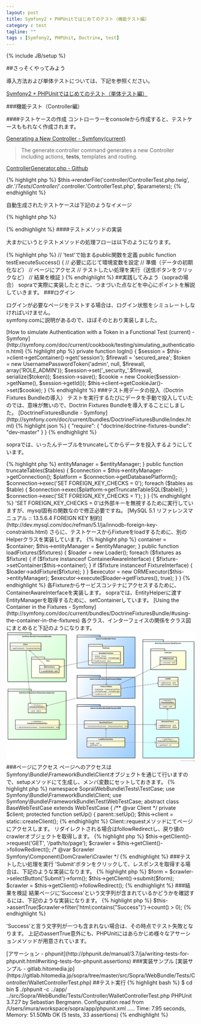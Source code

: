 ```yaml
---
layout: post
title: Symfony2 + PHPUnitではじめてのテスト（機能テスト編）
category : test
tagline: ""
tags : [Symfony2, PHPUnit, Doctrine, test]
---
```

{% include JB/setup %}


##さっそくやってみよう
<p>導入方法および単体テストについては、下記を参照ください。</p>

[Symfony2 + PHPUnitではじめてのテスト（単体テスト編）](/test/2013/11/11/symfony2-phpunit-first-unit-test/)

###機能テスト（Controller編）

####テストケースの作成
コントローラーをconsoleから作成すると、テストケースももれなく作成されます。

[Generating a New Controller - Symfony(current)](http://symfony.com/doc/current/bundles/SensioGeneratorBundle/commands/generate_controller.html)

> The generate:controller command generates a new Controller including actions, <strong>tests</strong>, templates and routing.

[ControllerGenerator.php - Github](https://github.com/sensiolabs/SensioGeneratorBundle/blob/master/Generator/ControllerGenerator.php)

{% highlight php %}
$this->renderFile('controller/ControllerTest.php.twig', $dir.'/Tests/Controller/'.$controller.'ControllerTest.php', $parameters);
{% endhighlight %}

自動生成されたテストケースは下記のようなイメージ

{% highlight php %}
<?php
namespace Sopra\WebBundle\Tests\Controller;
use Symfony\Bundle\FrameworkBundle\Test\WebTestCase;

class MypageControllerTest extends WebTestCase
{
}
{% endhighlight %}

####環境変数を設定
必要に応じて、phpunit.xmlに変数設定を追加します。

{% highlight xml %}
<phpunit>
    <!-- ... -->
    <php>
        <server name="KERNEL_DIR" value="../app/" />
        <server name="SERVER_NAME" value="local.sopra.jp" />
        <server name="SERVER_PORT" value="80" />
        <server name="SCRIPT_NAME" value="" />
        <server name="REQUEST_URI" value="" />
    </php>
    <!-- ... -->
</phpunit>
{% endhighlight %}


####テストメソッドの実装
<p>大まかにいうとテストメソッドの処理フローは以下のようになります。</p>

{% highlight php %}
// 'test'で始まるpublic関数を定義
public function testExecuteSuccess() {
        
    // 必要に応じて環境変数を設定
        
    // 準備（データの初期化など）
        
    // ページにアクセス
        
    // テストしたい処理を実行（送信ボタンをクリックなど）
    
    // 結果を検証
}
{% endhighlight %}

##実践してみよう（sopraの場合）
sopraで実際に実装したときに、つまづいた点などを中心にポイントを解説していきます。
###ログイン
<p>ログインが必要なページをテストする場合は、ログイン状態をシミュレートしなければいけません。<br>
symfony.comに説明があるので、ほぼそのとおり実装しました。<br>
</p>
[How to simulate Authentication with a Token in a Functional Test (current) - Symfony](http://symfony.com/doc/current/cookbook/testing/simulating_authentication.html)

{% highlight php %}
private function logIn()
{
    $session = $this->client->getContainer()->get('session');

    $firewall = 'secured_area';
    $token = new UsernamePasswordToken('admin', null, $firewall, array('ROLE_ADMIN'));
    $session->set('_security_'.$firewall, serialize($token));
    $session->save();

    $cookie = new Cookie($session->getName(), $session->getId());
    $this->client->getCookieJar()->set($cookie);
}
{% endhighlight %}

###テスト用データの投入（Doctrin Fixtures Bundleの導入）
テストを実行するたびにデータを手動で投入していたのでは、意味が無いので、Doctrin Fixtures Bundleを導入することにしました。

[DoctrineFixturesBundle - Symfony](http://symfony.com/doc/current/bundles/DoctrineFixturesBundle/index.html)

{% highlight json %}
{
    "require": {
        "doctrine/doctrine-fixtures-bundle": "dev-master"
    }
}
{% endhighlight %}

<p>sopraでは、いったんテーブルをtruncateしてからデータを投入するようにしています。</p>

{% highlight php %}
<?php

namespace Sopra\CoreBundle\DataFixtures\Helper;

use Doctrine\ORM\EntityManager;

class EntityHelper {
    
    private $entityManager;
    
    public function __construct(EntityManager $entityManager) {
        
        $this->entityManager = $entityManager;
    }
    
    public function truncateTables($tables) {
        
        $connection = $this->entityManager->getConnection();
        $platform = $connection->getDatabasePlatform();
        
        $connection->exec('SET FOREIGN_KEY_CHECKS = 0');

        foreach ($tables as $table) {
            $connection->exec($platform->getTruncateTableSQL($table));
        }
        
        $connection->exec('SET FOREIGN_KEY_CHECKS = 1');
    }
    
}
{% endhighlight %}

'SET FOREIGN_KEY_CHECKS = 0'は外部キーを無視するために実行していますが、mysql固有の関数なので修正必要ですね。

[MySQL 5.1 リファレンスマニュアル :: 13.5.6.4 FOREIGN KEY 制約](http://dev.mysql.com/doc/refman/5.1/ja/innodb-foreign-key-constraints.html)

さらに、テストケースからFixtureをloadするために、別のHelperクラスを実装しています。

{% highlight php %}
<?php

namespace Sopra\CoreBundle\DataFixtures\Helper;

use Doctrine\Common\DataFixtures\Executor\ORMExecutor;
use Doctrine\Common\DataFixtures\FixtureInterface;
use Doctrine\Common\DataFixtures\Loader;
use Doctrine\ORM\EntityManager;
use Symfony\Component\DependencyInjection\ContainerAwareInterface;
use Symfony\Component\DependencyInjection\ContainerInterface;

class FixturesHelper {
    
    private $container;
    private $entityManager;
    
    public function __construct(ContainerInterface $container, EntityManager $entityManager) {
        
        $this->container = $container;
        $this->entityManager = $entityManager;
    }
    
    public function loadFixtures($fixtures) {
        
        $loader = new Loader();
        foreach ($fixtures as $fixture) {
            if ($fixture instanceof ContainerAwareInterface) {
                $fixture->setContainer($this->container);
            }
            if ($fixture instanceof FixtureInterface) {
                $loader->addFixture($fixture);
            }
        }
        $executor = new ORMExecutor($this->entityManager);
        $executor->execute($loader->getFixtures(), true);
    }
    
}
{% endhighlight %}

各Fixtureからサービスコンテナにアクセスするために、ContainerAwareInterfaceを実装します。
sopraでは、EntityHelperに渡すEntityManagerを取得するために、setContainerしています。

[Using the Container in the Fixtures - Symfony](http://symfony.com/doc/current/bundles/DoctrineFixturesBundle/#using-the-container-in-the-fixtures)

各クラス、インターフェイスの関係をクラス図にまとめると下記のようになります。

<a href="/images/data_fixtures.png">
<img src="/images/data_fixtures.png">
</a>


###ページにアクセス
ページへのアクセスはSymfony\Bundle\FrameworkBundle\Clientオブジェクトを通じて行いますので、setupメソッドにて生成し、メンバ変数にセットしておきます。

{% highlight php %}
namespace Sopra\WebBundle\Tests\TestCase;

use Symfony\Bundle\FrameworkBundle\Client;
use Symfony\Bundle\FrameworkBundle\Test\WebTestCase;

abstract class BaseWebTestCase extends WebTestCase {

    /** @var Client */
    private $client;

    protected function setUp() {
        
        parent::setUp();
        
        $this->client = static::createClient();

{% endhighlight %}

Client::requestメソッドにてページにアクセスします。
リダイレクトされる場合はfollowRedirectし、戻り値のcrawlerオブジェクトを取得します。

{% highlight php %}
$this->getClient()->request('GET', '/path/to/page');
$crawler = $this->getClient()->followRedirect();
/* @var $crawler Symfony\Component\DomCrawler\Crawler */
{% endhighlight %}

###テストしたい処理を実行

'Submit'ボタンをクリックして、レスポンスを取得する場合は、下記のような実装になります。

{% highlight php %}
$form = $crawler->selectButton('Submit')->form();
        
$this->getClient()->submit($form);
$crawler = $this->getClient()->followRedirect();
{% endhighlight %}

###結果を検証

結果ページに'Success'という文字列が含まれているかどうかを確認するには、下記のような実装になります。

{% highlight php %}
$this->assertTrue($crawler->filter('html:contains("Success")')->count() > 0);
{% endhighlight %}

<p>
'Success'と言う文字列が一つも含まれない場合は、その時点でテスト失敗となります。
上記のassertTrue意外にも、PHPUnitにはあらかじめ様々なアサーションメソッドが用意されています。
</p>
[アサーション - phpunit](http://phpunit.de/manual/3.7/ja/writing-tests-for-phpunit.html#writing-tests-for-phpunit.assertions)


###実装サンプル
[実装サンプル - gitlab.hitomedia.jp](https://gitlab.hitomedia.jp/sopra/tree/master/src/Sopra/WebBundle/Tests/Controller/WalletControllerTest.php)


##テスト実行

{% highlight bash %}
$ cd bin
$ ./phpunit -c ../app/ ../src/Sopra/WebBundle/Tests/Controller/WalletControllerTest.php
PHPUnit 3.7.27 by Sebastian Bergmann.

Configuration read from /Users/imura/workspace/sopra/app/phpunit.xml

.....

Time: 7.95 seconds, Memory: 51.50Mb

OK (5 tests, 33 assertions)
{% endhighlight %}

